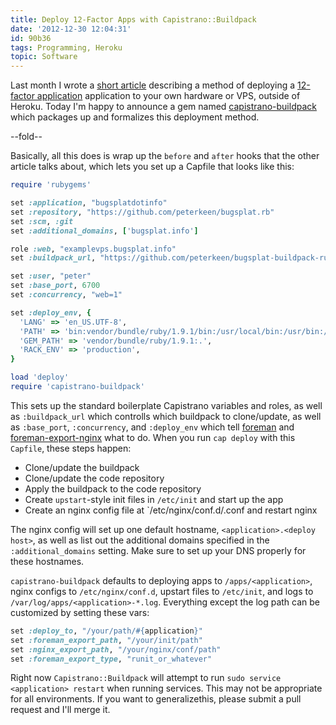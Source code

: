 ```yaml
---
title: Deploy 12-Factor Apps with Capistrano::Buildpack
date: '2012-12-30 12:04:31'
id: 90b36
tags: Programming, Heroku
topic: Software
---
```


[prev]: /deploying-a-12-factor-app-with-capistrano
[12-factor]: http://www.12factor.net/
[capistrano-buildpack]: https://github.com/peterkeen/capistrano-buildpack
[foreman]: http://ddollar.github.com/foreman/
[foreman-export-nginx]: https://github.com/peterkeen/foreman-export-nginx

Last month I wrote a [short article][prev] describing a method of deploying a [12-factor application][12-factor] application to your own hardware or VPS, outside of Heroku. Today I'm happy to announce a gem named [capistrano-buildpack][] which packages up and formalizes this deployment method.

--fold--

Basically, all this does is wrap up the `before` and `after` hooks that the other article talks about, which lets you set up a Capfile that looks like this:

```ruby
require 'rubygems'

set :application, "bugsplatdotinfo"
set :repository, "https://github.com/peterkeen/bugsplat.rb"
set :scm, :git
set :additional_domains, ['bugsplat.info']

role :web, "examplevps.bugsplat.info"
set :buildpack_url, "https://github.com/peterkeen/bugsplat-buildpack-ruby-simple"

set :user, "peter"
set :base_port, 6700
set :concurrency, "web=1"

set :deploy_env, {
  'LANG' => 'en_US.UTF-8',
  'PATH' => 'bin:vendor/bundle/ruby/1.9.1/bin:/usr/local/bin:/usr/bin:/bin',
  'GEM_PATH' => 'vendor/bundle/ruby/1.9.1:.',
  'RACK_ENV' => 'production',
}

load 'deploy'
require 'capistrano-buildpack'
```

This sets up the standard boilerplate Capistrano variables and roles, as well as `:buildpack_url` which controlls which buildpack to clone/update, as well as `:base_port`, `:concurrency`, and `:deploy_env` which tell [foreman][] and [foreman-export-nginx][] what to do. When you run `cap deploy` with this `Capfile`, these steps happen:

* Clone/update the buildpack
* Clone/update the code repository
* Apply the buildpack to the code repository
* Create `upstart`-style init files in `/etc/init` and start up the app
* Create an nginx config file at `/etc/nginx/conf.d/<application>.conf and restart nginx

The nginx config will set up one default hostname, `<application>.<deploy host>`, as well as list out the additional domains specified in the `:additional_domains` setting. Make sure to set up your DNS properly for these hostnames.

`capistrano-buildpack` defaults to deploying apps to `/apps/<application>`, nginx configs to `/etc/nginx/conf.d`, upstart files to `/etc/init`, and logs to `/var/log/apps/<application>-*.log`. Everything except the log path can be customized by setting these vars:

```ruby
set :deploy_to, "/your/path/#{application}"
set :foreman_export_path, "/your/init/path"
set :nginx_export_path, "/your/nginx/conf/path"
set :foreman_export_type, "runit_or_whatever"
```
    
Right now `Capistrano::Buildpack` will attempt to run `sudo service <application> restart` when running services. This may not be appropriate for all environments. If you want to generalizethis, please submit a pull request and I'll merge it.


